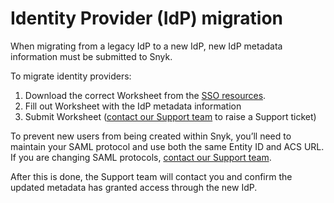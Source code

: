 # Identity Provider (IdP) migration

When migrating from a legacy IdP to a new IdP, new IdP metadata information must be submitted to Snyk.

To migrate identity providers:

1. Download the correct Worksheet from the [SSO resources](set-up-snyk-single-sign-on-sso.md#resources).
2. Fill out Worksheet with the IdP metadata information
3. Submit Worksheet ([contact our Support team](https://support.snyk.io/hc/en-us/requests/new) to raise a Support ticket)

To prevent new users from being created within Snyk, you’ll need to maintain your SAML protocol and use both the same Entity ID and ACS URL. If you are changing SAML protocols, [contact our Support team](https://support.snyk.io/hc/en-us/requests/new).

After this is done, the Support team will contact you and confirm the updated metadata has granted access through the new IdP.
